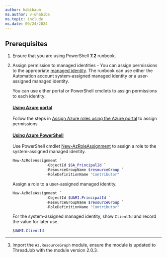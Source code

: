 ```yaml
---
author: habibaum
ms.author: v-uhabiba
ms.topic: include
ms.date: 09/24/2024
---
```



## Prerequisites

1. Ensure that you are using PowerShell **7.2** runbook.
2. Assign permission to managed identities - You can assign permissions to the appropriate [managed identity](../../automation/automation-security-overview.md#managed-identities). The runbook can use either the Automation account system-assigned managed identity or a user-assigned managed identity. 

   You can use either portal or PowerShell cmdlets to assign permissions to each identity:
  
   #### [Using Azure portal](#tab/portal)
    
    Follow the steps in [Assign Azure roles using the Azure portal](../../role-based-access-control/role-assignments-portal.yml) to assign permissions

   #### [Using Azure PowerShell](#tab/powershell)

    Use PowerShell cmdlet [New-AzRoleAssignment](/powershell/module/az.resources/new-azroleassignment) to assign a role to the system-assigned managed identity.

    ```powershell
   New-AzRoleAssignment `
                   -ObjectId $SA_PrincipalId `
                   -ResourceGroupName $resourceGroup `
                   -RoleDefinitionName "Contributor"
    ```        
 
    Assign a role to a user-assigned managed identity.

    ```powershell
   New-AzRoleAssignment `
                   -ObjectId $UAMI.PrincipalId `
                   -ResourceGroupName $resourceGroup `
                   -RoleDefinitionName "Contributor"
    ```
    For the system-assigned managed identity, show `ClientId` and record the value for later use.
        
    ```powershell
    $UAMI.ClientId
    ```
  ---
3. Import the `Az.ResourceGraph` module, ensure the module is updated to ThreadJob with the module version 2.0.3.
